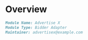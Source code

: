 # Overview

```markdown
Module Name: Advertise X
Module Type: Bidder Adapter
Maintainer: advertisex@example.com

